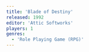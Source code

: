 ```yaml
---
title: 'Blade of Destiny'
released: 1992
editor: 'Attic Softworks'
players: 1
genres:
  - 'Role Playing Game (RPG)'
---
```


